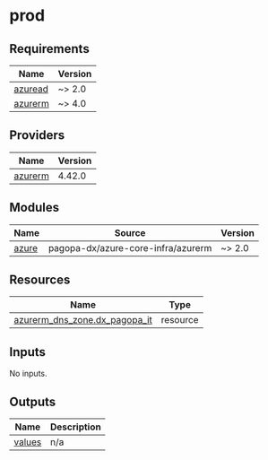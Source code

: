 # prod

<!-- BEGIN_TF_DOCS -->
## Requirements

| Name | Version |
|------|---------|
| <a name="requirement_azuread"></a> [azuread](#requirement\_azuread) | ~> 2.0 |
| <a name="requirement_azurerm"></a> [azurerm](#requirement\_azurerm) | ~> 4.0 |

## Providers

| Name | Version |
|------|---------|
| <a name="provider_azurerm"></a> [azurerm](#provider\_azurerm) | 4.42.0 |

## Modules

| Name | Source | Version |
|------|--------|---------|
| <a name="module_azure"></a> [azure](#module\_azure) | pagopa-dx/azure-core-infra/azurerm | ~> 2.0 |

## Resources

| Name | Type |
|------|------|
| [azurerm_dns_zone.dx_pagopa_it](https://registry.terraform.io/providers/hashicorp/azurerm/latest/docs/resources/dns_zone) | resource |

## Inputs

No inputs.

## Outputs

| Name | Description |
|------|-------------|
| <a name="output_values"></a> [values](#output\_values) | n/a |
<!-- END_TF_DOCS -->
